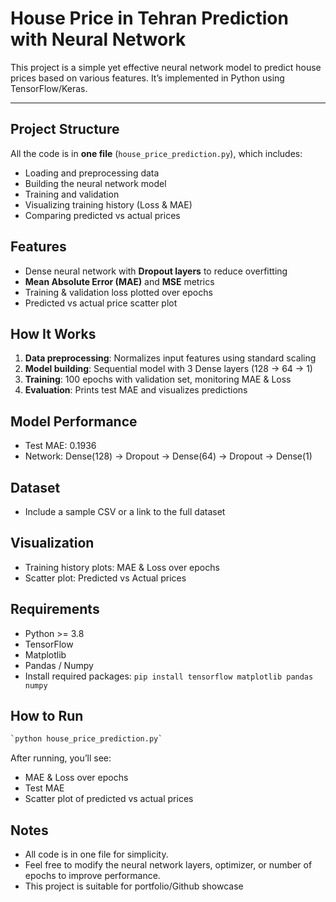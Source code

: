# House Price in Tehran Prediction with Neural Network 

This project is a simple yet effective neural network model to predict house prices based on various features. It’s implemented in Python using TensorFlow/Keras.

---

## Project Structure

 All the code is in **one file** (`house_price_prediction.py`), which includes:

- Loading and preprocessing data
- Building the neural network model
- Training and validation
- Visualizing training history (Loss & MAE)
- Comparing predicted vs actual prices

## Features

- Dense neural network with **Dropout layers** to reduce overfitting
- **Mean Absolute Error (MAE)** and **MSE** metrics
- Training & validation loss plotted over epochs
- Predicted vs actual price scatter plot

## How It Works

1. **Data preprocessing**: Normalizes input features using standard scaling
2. **Model building**: Sequential model with 3 Dense layers (128 → 64 → 1)
3. **Training**: 100 epochs with validation set, monitoring MAE & Loss
4. **Evaluation**: Prints test MAE and visualizes predictions


## Model Performance

- Test MAE: 0.1936
- Network: Dense(128) → Dropout → Dense(64) → Dropout → Dense(1)

## Dataset

- Include a sample CSV or a link to the full dataset

## Visualization

- Training history plots: MAE & Loss over epochs
- Scatter plot: Predicted vs Actual prices

## Requirements

- Python >= 3.8
- TensorFlow
- Matplotlib
- Pandas / Numpy
- Install required packages:
`pip install tensorflow matplotlib pandas numpy`

## How to Run
```bash
`python house_price_prediction.py`
```

After running, you’ll see:
- MAE & Loss over epochs
- Test MAE 
- Scatter plot of predicted vs actual prices

## Notes

- All code is in one file for simplicity.
- Feel free to modify the neural network layers, optimizer, or number of epochs to improve performance.
- This project is suitable for portfolio/Github showcase
